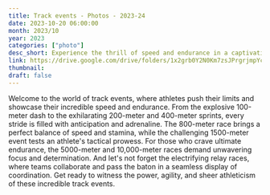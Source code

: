 ```yaml
---
title: Track events - Photos - 2023-24
date: 2023-10-20 06:00:00
month: 2023/10
year: 2023
categories: ["photo"]
desc_short: Experience the thrill of speed and endurance in a captivating lineup of track events, from lightning-fast sprints to grueling long-distance races and exhilarating relay battles.
link: https://drive.google.com/drive/folders/1x2grb0Y2N0Km7zsJPrgrjmpYc6AX3uQ0?usp=sharing
thumbnail: 
draft: false
---
```


Welcome to the world of track events, where athletes push their limits and showcase their incredible speed and endurance. From the explosive 100-meter dash to the exhilarating 200-meter and 400-meter sprints, every stride is filled with anticipation and adrenaline. The 800-meter race brings a perfect balance of speed and stamina, while the challenging 1500-meter event tests an athlete's tactical prowess. For those who crave ultimate endurance, the 5000-meter and 10,000-meter races demand unwavering focus and determination. And let's not forget the electrifying relay races, where teams collaborate and pass the baton in a seamless display of coordination. Get ready to witness the power, agility, and sheer athleticism of these incredible track events.